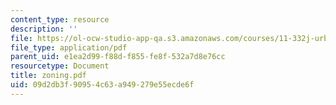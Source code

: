```yaml
---
content_type: resource
description: ''
file: https://ol-ocw-studio-app-qa.s3.amazonaws.com/courses/11-332j-urban-design-fall-2003/09d2db3f90954c63a949279e55ecde6f_zoning.pdf
file_type: application/pdf
parent_uid: e1ea2d99-f88d-f855-fe8f-532a7d8e76cc
resourcetype: Document
title: zoning.pdf
uid: 09d2db3f-9095-4c63-a949-279e55ecde6f
---
```

